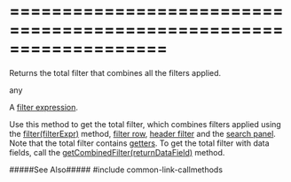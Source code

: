 ===================================================================
===================================================================

<!--shortDescription-->
Returns the total filter that combines all the filters applied.
<!--/shortDescription-->

<!--returnType-->any<!--/returnType-->
<!--returnDescription-->
A [filter expression](/Documentation/Guide/Data_Layer/Data_Layer/#Reading_Data/Filtering).
<!--/returnDescription-->

<!--fullDescription-->
Use this method to get the total filter, which combines filters applied using the [filter(filterExpr)]({basewidgetpath}/Methods/#filterfilterExpr) method, [filter row]({basewidgetpath}/Configuration/filterRow/), [header filter]({basewidgetpath}/Configuration/headerFilter/) and the [search panel]({basewidgetpath}/Configuration/searchPanel/). Note that the total filter contains [getters](/Documentation/Guide/Data_Layer/Data_Layer/#Getters_And_Setters). To get the total filter with data fields, call the [getCombinedFilter(returnDataField)]({basewidgetpath}/Methods/#getCombinedFilterreturnDataField) method.

#####See Also#####
#include common-link-callmethods
<!--/fullDescription-->